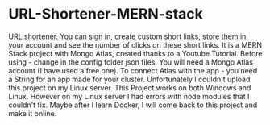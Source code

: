 # URL-Shortener-MERN-stack
URL shortener. You can sign in, create custom short links, store them in your account and see the number of clicks on these short links. It is a MERN Stack project with Mongo Atlas, created thanks to a Youtube Tutorial.
Before using - change in the config folder json files. You will need a Mongo Atlas account (I have used a free one). To connect Atlas with the app - you need a String for an app made for your cluster.
Unfortunately I couldn't upload this project on my Linux server. This Project works on both Windows and Linux. However on my Linux server I had errors with node modules that I couldn't fix. Maybe after I learn Docker, I will come back to this project and make it online.
